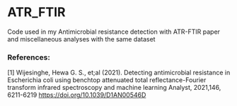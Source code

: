 # ATR_FTIR

Code used in my Antimicrobial resistance detection with ATR-FTIR paper and miscellaneous analyses with the same dataset

### References:

<a id="1">[1]</a> 
Wijesinghe, Hewa G. S., et;al (2021). 
Detecting antimicrobial resistance in Escherichia coli using benchtop attenuated total reflectance-Fourier transform infrared spectroscopy and machine learning 
Analyst, 2021,146, 6211-6219
    https://doi.org/10.1039/D1AN00546D 